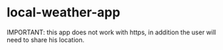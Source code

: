 # local-weather-app

IMPORTANT: this app does not work with https, in addition the user will need to share his location.

